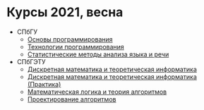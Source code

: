 # Курсы 2021, весна

* СПбГУ
    * [Основы программирования](prog-basics)
    * [Технологии программирования](prog-tech)
    * [Статистические методы анализа языка и речи](stat-lang)
* СПбГЭТУ
    * [Дискретная математика и теоретическая информатика](dm)
    * [Дискретная математика и теоретическая информатика (Практика)](dm-practice)
    * [Математическая логика и теория алгоритмов](ml)
    * [Проектирование алгоритмов](algs)
